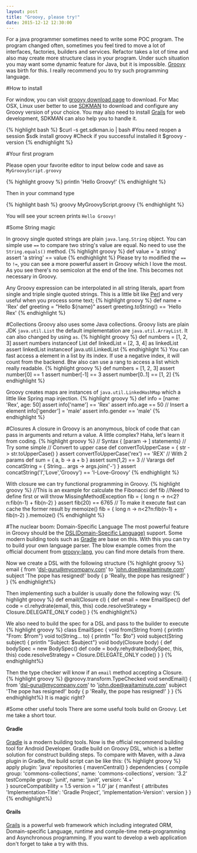 ```yaml
---
layout: post
title: "Groovy, please try!"
date: 2015-12-12 12:30:00
---
```


For a java programmer sometimes need to write some POC program. The program changed often, sometimes you feel tired to move a lot of interfaces, factories, builders and services. Refactor takes a lot of time and also may create more structure class in your program. Under such situation you may want some dynamic feature for Java, but it is impossible. [Groovy](http://www.groovy-lang.org/) was birth for this. I really recommend you to try such programming language.

#How to install

For window, you can visit [groovy download page](http://www.groovy-lang.org/download.html) to download. For Mac OSX, Linux  user better to use [SDKMAN](http://sdkman.io/) to download and configure any Groovy version of your choice. You may also need to install [Grails](https://grails.org/index.html) for web development, SDKMAN can also help you to handle it.

{% highlight bash %}
$curl -s get.sdkman.io | bash
#You need reopen a session
$sdk install groovy
#Check if you successful installed it
$groovy -version
{% endhighlight %}

#Your first program

Please open your favorite editor to input below code and save as `MyGroovyScript.groovy`

{% highlight groovy %}
println 'Hello Groovy!'
{% endhighlight %}

Then in your command type

{% highlight bash %}
groovy MyGroovyScript.groovy
{% endhighlight %}

You will see your screen prints `Hello Groovy!`

#Some String magic

In groovy single quoted strings are plain `java.lang.String` object. You can simple use `==` to compare two string's value are equal. No need to use the `String.equals()` method.
{% highlight groovy %}
def value = 'a string'
assert 'a string' == value
{% endhighlight %}
Please try to modified the `==` to `!=`, you can see a more powerful assert in Groovy which I love the most. As you see there's no semicolon at the end of the line. This becomes not necessary in Groovy.

Any Groovy expression can be interpolated in all string literals, apart from single and triple single quoted strings. This is a little bit like [Perl](https://www.perl.org/) and very useful when you process some text;
{% highlight groovy %}
def name = 'Rex'
def greeting = "Hello ${name}"
assert greeting.toString() == 'Hello Rex'
{% endhighlight %}

#Collections
Groovy also uses some Java collections. Groovy lists are plain JDK `java.util.List` the default implementation are `java.util.ArrayList`. It can also changed by using `as`.
{% highlight groovy %}
def numbers = [1, 2, 3]
assert numbers instanceof List
def linkedList = [2, 3, 4] as linkedList
assert linkedList instanceof java.util.LinkedList
{% endhighlight %}
You can fast access a element in a list by its index. If use a negative index, it will count from the backend. Btw also can use a rang to access a list which really readable.
{% highlight groovy %}
def numbers = [1, 2, 3]
assert number[0] == 1
assert number[-1] == 3
assert number[0..1] == [1, 2]
{% endhighlight %}

Groovy creates maps are instances of `java.util.LinkedHashMap` which a little like Spring map injection.
{% highlight groovy %}
def info = [name: 'Rex', age: 50]
assert info['name'] == 'Rex'
assert info.age == 50
// Insert a element
info['gender'] = 'male'
assert info.gender == 'male'
{% endhighlight %}

#Closures
A closure in Groovy is an anonymous, block of code that can pass in arguments and return a value. A little complex? Haha, let's learn it from coding.
{% highlight groovy %}
// Syntax
{ [param -> ] statements}
// Try some simple
// Convert to upper case
def convertToUpperCase = {
  str -> str.toUpperCase()
}
assert convertToUpperCase('rex') == 'REX'
// With 2 params
def sum = {
  a, b -> a + b
}
assert sum(1,2) == 3
// Varargs
def concatString = {
  String... args -> args.join('-')
}
assert concatString('I','Love','Groovy') == 'I-Love-Groovy'
{% endhighlight %}

With closure we can try functional programming in Groovy.
{% highlight groovy %}
//This is an example for calculate the Fibonacci
def fib //Need to define first or will throw MissingMethodException
fib = {
  long n -> n<2?n:fib(n-1) + fib(n-2)
}
assert fib(20) == 6765
// To make it execute fast can cache the former result by memoize()
fib = {
  long n -> n<2?n:fib(n-1) + fib(n-2)
}.memoize()
{% endhighlight %}

#The nuclear boom: Domain-Specific Language
The most powerful feature in Groovy should be the [DSL(Domain-Specific Language)](https://en.wikipedia.org/wiki/Domain-specific_language) support. Some modern building tools such as [Gradle](http://gradle.org/) are base on this. With this you can try to build your own language parser. The blow example comes from the official document from [groovy-lang](http://www.groovy-lang.org/dsls.html), you can find more details from there.

Now we create a DSL with the following structure
{% highlight groovy %}
email {
  from 'dsl-guru@mycompany.com'
  to 'john.doe@waitaminute.com'
  subject 'The pope has resigned!'
  body {
    p 'Really, the pope has resigned!'
  }
}
{% endhighlight%}

Then implementing such a builder is usually done the following way:
{% highlight groovy %}
def email(Closure cl) {
  def email = new EmailSpec()
  def code = cl.rehydrate(email, this, this)
  code.resolveStrategy = Closure.DELEGATE_ONLY
  code()
}
{% endhighlight%}

We also need to build the spec for a DSL and pass to the builder to execute
{% highlight groovy %}
class EmailSpec {
  void from(String from) { println "From: $from"}
  void to(String... to) { println "To: $to"}
  void subject(String subject) { println "Subject: $subject"}
  void body(Closure body) {
    def bodySpec = new BodySpec()
    def code = body.rehydrate(bodySpec, this, this)
    code.resolveStrategy = Closure.DELEGATE_ONLY
    code()
  }
}
{% endhighlight%}

Then the type checker will know if an `email` method accepting a Closure.
{% highlight groovy %}
@groovy.transform.TypeChecked
void sendEmail() {
  from 'dsl-guru@mycompany.com'
  to 'john.doe@waitaminute.com'
  subject 'The pope has resigned!'
  body {
    p 'Really, the pope has resigned!'
  }
}
{% endhighlight%}
It is magic right?

#Some other useful tools
There are some useful tools build on Groovy. Let me take a short tour.

#### Gradle
[Gradle](https://gradle.org) is a modern building tools. Now is the official recommend building tool for Android Developer. Gradle build on Groovy DSL, which is a better solution for construct building steps. To compare with Maven, with a Java plugin in Gradle, the build script can be like this:
{% highlight groovy %}
apply plugin: 'java'
repositories {
  mavenCentral()
}
dependencies {
  compile group: 'commons-collections', name: 'commons-collections', version: '3.2'
  testCompile group: 'junit', name: 'junit', version: '4.+'  
}
sourceCompatibility = 1.5
version = '1.0'
jar {
  manifest {
    attributes 'Implementation-Title': 'Gradle Project',
               'implementation-Version': version
  }
}
{% endhighlight%}

#### Grails
[Grails](https://grails.org/index.html) is a powerful web framework which including integrated ORM, Domain-specific  Language, runtime and compile-time meta-programming and Asynchronous programming. If you want to develop a web application don't forget to take a try with this.
